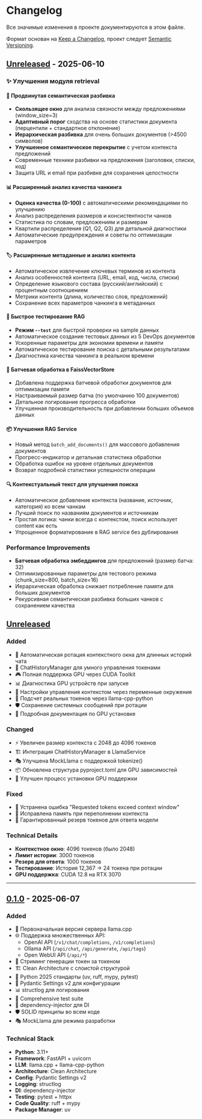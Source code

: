 # Changelog

Все значимые изменения в проекте документируются в этом файле.

Формат основан на [Keep a Changelog](https://keepachangelog.com/en/1.0.0/),
проект следует [Semantic Versioning](https://semver.org/spec/v2.0.0.html).

## [Unreleased] - 2025-06-10

### ✨ Улучшения модуля retrieval

#### 🚀 Продвинутая семантическая разбивка
- **Скользящее окно** для анализа связности между предложениями (window_size=3)
- **Адаптивный порог** сходства на основе статистики документа (перцентили + стандартное отклонение)
- **Иерархическая разбивка** для очень больших документов (>4500 символов)
- **Улучшенное семантическое перекрытие** с учетом контекста предложений
- Современные техники разбивки на предложения (заголовки, списки, код)
- Защита URL и email при разбивке для сохранения целостности

#### 📊 Расширенный анализ качества чанкинга
- **Оценка качества (0-100)** с автоматическими рекомендациями по улучшению
- Анализ распределения размеров и консистентности чанков
- Статистика по словам, предложениям и размерам
- Квартили распределения (Q1, Q2, Q3) для детальной диагностики
- Автоматические предупреждения и советы по оптимизации параметров

#### 🏷️ Расширенные метаданные и анализ контента
- Автоматическое извлечение ключевых терминов из контента
- Анализ особенностей контента (URL, email, код, числа, списки)
- Определение языкового состава (русский/английский) с процентным соотношением
- Метрики контента (длина, количество слов, предложений)
- Сохранение всех параметров чанкинга в метаданных

#### 🧪 Быстрое тестирование RAG
- **Режим `--test`** для быстрой проверки на sample данных
- Автоматическое создание тестовых данных из 5 DevOps документов
- Ускоренные параметры для экономии времени и памяти
- Автоматическое тестирование поиска с детальными результатами
- Диагностика качества чанкинга в реальном времени

#### 🚀 Батчевая обработка в FaissVectorStore
- Добавлена поддержка батчевой обработки документов для оптимизации памяти
- Настраиваемый размер батча (по умолчанию 100 документов)
- Детальное логирование прогресса обработки
- Улучшенная производительность при добавлении больших объемов данных

#### 📦 Улучшения RAG Service
- Новый метод `batch_add_documents()` для массового добавления документов
- Прогресс-индикатор и детальная статистика обработки
- Обработка ошибок на уровне отдельных документов
- Возврат подробной статистики успешности операции

#### 🔍 Контекстуальный текст для улучшения поиска
- Автоматическое добавление контекста (название, источник, категория) ко всем чанкам
- Лучший поиск по названиям документов и источникам
- Простая логика: чанки всегда с контекстом, поиск использует content как есть
- Упрощенное форматирование в RAG service без дублирования

### Performance Improvements
- **Батчевая обработка эмбеддингов** для предложений (размер батча: 32)
- Оптимизированные параметры для тестового режима (chunk_size=800, batch_size=16)
- Иерархическая обработка снижает потребление памяти для больших документов
- Рекурсивная семантическая разбивка больших чанков с сохранением качества

## [Unreleased]

### Added
- 🔄 Автоматическая ротация контекстного окна для длинных историй чата
- 🧠 ChatHistoryManager для умного управления токенами
- 🎮 Полная поддержка GPU через CUDA Toolkit
- 📊 Диагностика GPU устройств при запуске
- 🔧 Настройки управления контекстом через переменные окружения
- 📏 Подсчет реальных токенов через llama-cpp-python
- 🛡️ Сохранение системных сообщений при ротации
- 📝 Подробная документация по GPU установке

### Changed
- ⚡ Увеличен размер контекста с 2048 до 4096 токенов
- 🏗️ Интеграция ChatHistoryManager в LlamaService
- 🎭 Улучшена MockLlama с поддержкой tokenize()
- 📦 Обновлена структура pyproject.toml для GPU зависимостей
- 🔄 Улучшен процесс установки GPU поддержки

### Fixed
- 🚫 Устранена ошибка "Requested tokens exceed context window"
- 💾 Исправлена память при переполнении контекста
- 🎯 Гарантированный резерв токенов для ответа модели

### Technical Details
- **Контекстное окно**: 4096 токенов (было 2048)
- **Лимит истории**: 3000 токенов
- **Резерв для ответа**: 1000 токенов
- **Тестирование**: История 12,367 → 24 токена при ротации
- **GPU поддержка**: CUDA 12.8 на RTX 3070

---

## [0.1.0] - 2025-06-07

### Added
- 🚀 Первоначальная версия сервера llama.cpp
- 🌐 Поддержка множественных API:
  - OpenAI API (`/v1/chat/completions`, `/v1/completions`)
  - Ollama API (`/api/chat`, `/api/generate`, `/api/tags`)
  - Open WebUI API (`/api/*`)
- 📡 Стриминг генерации токен за токеном
- 🏗️ Clean Architecture с слоистой структурой
- 🐍 Python 2025 стандарты (uv, ruff, mypy, pytest)
- 🔧 Pydantic Settings v2 для конфигурации
- 📊 structlog для логирования
- 🧪 Comprehensive test suite
- 🔄 dependency-injector для DI
- 🛡️ SOLID принципы во всем коде
- 🎭 MockLlama для режима разработки

### Technical Stack
- **Python**: 3.11+
- **Framework**: FastAPI + uvicorn
- **LLM**: llama.cpp + llama-cpp-python
- **Architecture**: Clean Architecture
- **Config**: Pydantic Settings v2
- **Logging**: structlog
- **DI**: dependency-injector
- **Testing**: pytest + httpx
- **Code Quality**: ruff + mypy
- **Package Manager**: uv

[Unreleased]: https://github.com/user/llamacpp-server/compare/v0.1.0...HEAD
[0.1.0]: https://github.com/user/llamacpp-server/releases/tag/v0.1.0 
